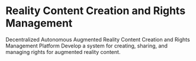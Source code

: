 # Reality Content Creation and Rights Management 
 Decentralized Autonomous Augmented Reality Content Creation and Rights Management Platform Develop a system for creating, sharing, and managing rights for augmented reality content.
